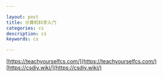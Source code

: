 ```yaml
---

layout: post
title: 计算机科学入门
categories: cs
description: cs
keywords: cs

---
```


[https://teachyourselfcs.com/](https://teachyourselfcs.com/)  
[https://csdiy.wiki/](https://csdiy.wiki/)  